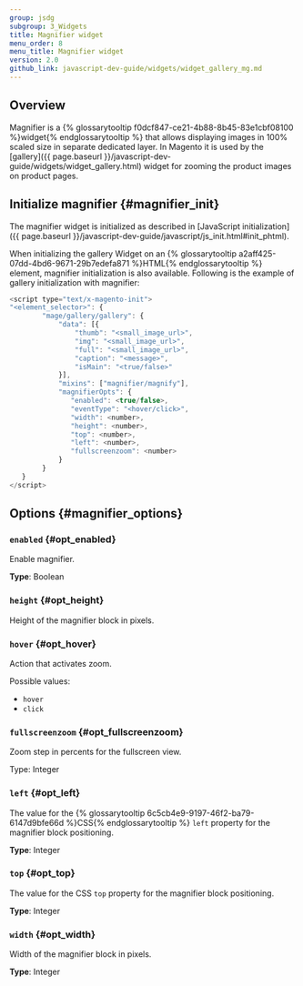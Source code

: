 ```yaml
---
group: jsdg
subgroup: 3_Widgets
title: Magnifier widget 
menu_order: 8
menu_title: Magnifier widget 
version: 2.0
github_link: javascript-dev-guide/widgets/widget_gallery_mg.md
---
```


## Overview

Magnifier is a {% glossarytooltip f0dcf847-ce21-4b88-8b45-83e1cbf08100 %}widget{% endglossarytooltip %} that allows displaying images in 100% scaled size in separate dedicated layer.
In Magento it is used by the [gallery]({{ page.baseurl }}/javascript-dev-guide/widgets/widget_gallery.html) widget for zooming the product images on product pages.

## Initialize magnifier {#magnifier_init}

The magnifier widget is initialized as described in [JavaScript initialization]({{ page.baseurl }}/javascript-dev-guide/javascript/js_init.html#init_phtml).

When initializing the gallery Widget on an {% glossarytooltip a2aff425-07dd-4bd6-9671-29b7edefa871 %}HTML{% endglossarytooltip %} element, magnifier initialization is also available. Following is the example of gallery initialization with magnifier:

```js
<script type="text/x-magento-init">
"<element_selector>": {
        "mage/gallery/gallery": {
            "data": [{
                "thumb": "<small_image_url>",
                "img": "<small_image_url>",
                "full": "<small_image_url>",
                "caption": "<message>",
                "isMain": "<true/false>"
            }],
            "mixins": ["magnifier/magnify"],
            "magnifierOpts": {
               "enabled": <true/false>,
               "eventType": "<hover/click>",
               "width": <number>,
               "height": <number>,
               "top": <number>,
               "left": <number>,
               "fullscreenzoom": <number>
            }
        }
   }
</script>
```

## Options {#magnifier_options}

### `enabled` {#opt_enabled}

Enable magnifier.

**Type**: Boolean

### `height` {#opt_height}

Height of the magnifier block in pixels. 
            
### `hover` {#opt_hover}

Action that activates zoom.

Possible values: 

* `hover`
* `click`

### `fullscreenzoom` {#opt_fullscreenzoom}

Zoom step in percents for the fullscreen view.

Type: Integer

### `left` {#opt_left}

The value for the {% glossarytooltip 6c5cb4e9-9197-46f2-ba79-6147d9bfe66d %}CSS{% endglossarytooltip %} `left` property for the magnifier block positioning.

**Type**: Integer

### `top` {#opt_top}

The value for the CSS `top` property for the magnifier block positioning.

**Type**: Integer
            

### `width` {#opt_width}

Width of the magnifier block in pixels.

**Type**: Integer


